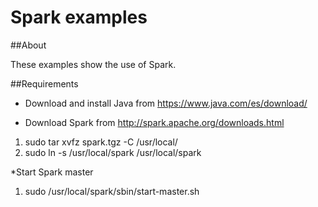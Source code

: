 # Spark examples

##About 

These examples show the use of Spark. 

##Requirements
* Download and install Java from https://www.java.com/es/download/

* Download Spark from http://spark.apache.org/downloads.html

1. sudo tar xvfz spark<version>.tgz -C  /usr/local/
2. sudo ln -s /usr/local/spark<version> /usr/local/spark

*Start Spark master

1. sudo /usr/local/spark/sbin/start-master.sh

